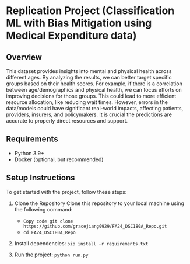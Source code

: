 # Replication Project (Classification ML with Bias Mitigation using Medical Expenditure data)

## Overview
This dataset provides insights into mental and physical health across different ages. By analyzing the results, we can better target specific groups based on their health scores. For example, if there is a correlation between age/demographics and physical health, we can focus efforts on improving decisions for those groups. This could lead to more efficient resource allocation, like reducing wait times. However, errors in the data/models could have significant real-world impacts, affecting patients, providers, insurers, and policymakers. It is crucial the predictions are accurate to properly direct resources and support.

## Requirements
- Python 3.9+
- Docker (optional, but recommended)

## Setup Instructions

To get started with the project, follow these steps:

1. Clone the Repository
   Clone this repository to your local machine using the following command: 
   
   - `Copy code
   git clone https://github.com/gracejiang0929/FA24_DSC180A_Repo.git`
   - `cd FA24_DSC180A_Repo`

2. Install dependencies: `pip install -r requirements.txt` 

3. Run the project: `python run.py`
   

